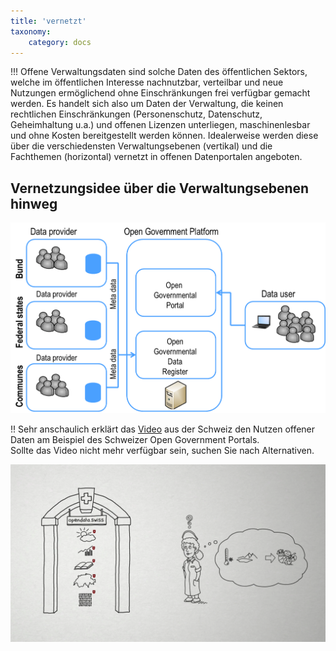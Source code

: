 ```yaml
---
title: 'vernetzt'
taxonomy:
    category: docs
---
```


!!! Offene Verwaltungsdaten sind solche Daten des öffentlichen Sektors, welche im öffentlichen Interesse nachnutzbar, verteilbar und neue Nutzungen ermöglichend ohne Einschränkungen frei verfügbar gemacht werden. Es handelt sich also um Daten der Verwaltung, die keinen rechtlichen Einschränkungen (Personenschutz, Datenschutz, Geheimhaltung u.a.) und offenen Lizenzen unterliegen, maschinenlesbar und ohne Kosten bereitgestellt werden können. Idealerweise werden diese über die verschiedensten Verwaltungsebenen (vertikal) und die Fachthemen (horizontal) vernetzt in offenen Datenportalen angeboten.

## Vernetzungsidee über die Verwaltungsebenen hinweg

![Quelle: Open Government Studie (2012), S. 80](opengov_plattform.png?classes=caption "Open Government Studie (2012), S. 80")

!! Sehr anschaulich erklärt das [Video](https://www.youtube.com/watch?v=Bm0QxEpL5XE) aus der Schweiz den Nutzen offener Daten am Beispiel des Schweizer Open Government Portals.   <br><span class="small"> Sollte das Video nicht mehr verfügbar sein, suchen Sie nach Alternativen.</p>
[![](OGDSchweiz.png?resize=300&classes=caption "opendata.swiss - das Portal für Schweizer Open Government Data (OGD) (Quelle: Wikimedia-Salon)")](https://www.youtube.com/watch?v=Bm0QxEpL5XE)
